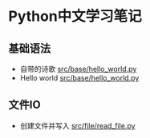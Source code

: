 # Python中文学习笔记


## 基础语法
+ 自带的诗歌 [src/base/hello_world.py](src/base/poem.py)
+ Hello world [src/base/hello_world.py](src/base/hello_world.py)

## 文件IO
+ 创建文件并写入 [src/file/read_file.py](src/file/read_file.py)
